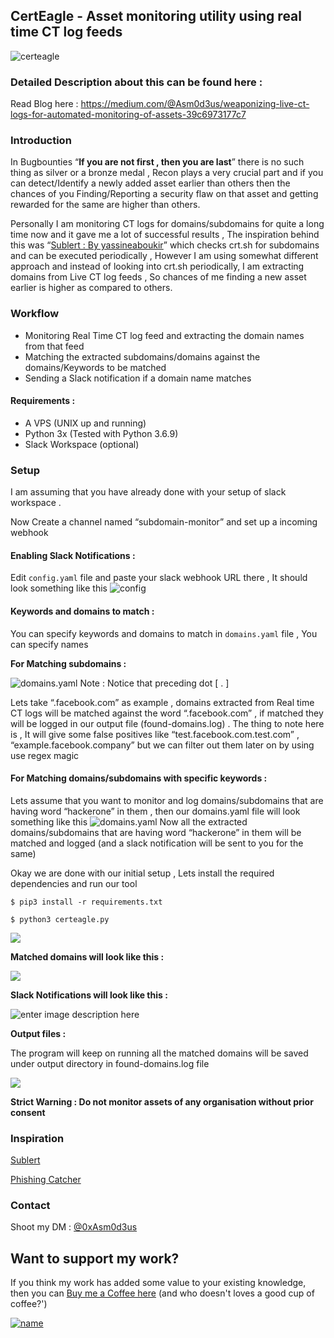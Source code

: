 ## CertEagle - Asset monitoring utility using real time CT log feeds
![certeagle](https://raw.githubusercontent.com/devanshbatham/CertEagle/master/static/logo.PNG)

### Detailed Description about this can be found here :
Read Blog here : https://medium.com/@Asm0d3us/weaponizing-live-ct-logs-for-automated-monitoring-of-assets-39c6973177c7

### Introduction
In Bugbounties “**If you are not first , then you are last**” there is no such thing as silver or a bronze medal , Recon plays a very crucial part and if you can detect/Identify a newly added asset earlier than others then the chances of you Finding/Reporting a security flaw on that asset and getting rewarded for the same are higher than others.

Personally I am monitoring CT logs for domains/subdomains for quite a long time now and it gave me a lot of successful results , The inspiration behind this was “[Sublert : By yassineaboukir](https://github.com/yassineaboukir/sublert/)” which checks crt.sh for subdomains and can be executed periodically , However I am using somewhat different approach and instead of looking into crt.sh periodically, I am extracting domains from Live CT log feeds , So chances of me finding a new asset earlier is higher as compared to others.

### Workflow 
 -  Monitoring Real Time CT log feed and extracting the domain names from that feed
-   Matching the extracted subdomains/domains against the domains/Keywords to be matched
-   Sending a Slack notification if a domain name matches

#### Requirements :

-   A VPS (UNIX up and running)
-   Python 3x (Tested with Python 3.6.9)
-   Slack Workspace (optional)

### Setup 
I am assuming that you have already done with your setup of slack workspace .

Now Create a channel named “subdomain-monitor” and set up a incoming webhook

#### Enabling Slack Notifications :

Edit `config.yaml` file and paste your slack webhook URL there , It should look something like this
![config](https://raw.githubusercontent.com/devanshbatham/CertEagle/master/static/config.png)

#### Keywords and domains to match :

You can specify keywords and domains to match in `domains.yaml` file , You can specify names

**For Matching subdomains :**

![domains.yaml](https://raw.githubusercontent.com/devanshbatham/CertEagle/master/static/domains.png)
Note : Notice that preceding dot [ . ]

Lets take “.facebook.com” as example , domains extracted from Real time CT logs will be matched against the word “.facebook.com” , if matched they will be logged in our output file (found-domains.log) . The thing to note here is , It will give some false positives like “test.facebook.com.test.com” , “example.facebook.company” but we can filter out them later on by using use regex magic

#### For Matching domains/subdomains with specific keywords :

Lets assume that you want to monitor and log domains/subdomains that are having word “hackerone” in them , then our domains.yaml file will look something like this
![domains.yaml](https://raw.githubusercontent.com/devanshbatham/CertEagle/master/static/keyword.png)
Now all the extracted domains/subdomains that are having word “hackerone” in them will be matched and logged (and a slack notification will be sent to you for the same)

Okay we are done with our initial setup , Lets install the required dependencies and run our tool

`$ pip3 install -r requirements.txt`

`$ python3 certeagle.py`

![](https://raw.githubusercontent.com/devanshbatham/CertEagle/master/static/start.png)

**Matched domains will look like this :**

![](https://raw.githubusercontent.com/devanshbatham/CertEagle/master/static/output.png)

**Slack Notifications will look like this :**

![enter image description here](https://raw.githubusercontent.com/devanshbatham/CertEagle/master/static/slack.png)


**Output files :**

The program will keep on running all the matched domains will be saved under output directory in found-domains.log file

![](https://raw.githubusercontent.com/devanshbatham/CertEagle/master/static/found-domains.png)

**Strict Warning : Do not monitor assets of any organisation without prior consent**

### Inspiration 

[Sublert](https://github.com/yassineaboukir/sublert/) 

[Phishing Catcher](https://github.com/x0rz/phishing_catcher)

### Contact

Shoot my DM : [@0xAsm0d3us](https://twitter.com/0xAsm0d3us)

## __Want to support my work?__
If you think my work has added some value to your existing knowledge, then you can [Buy me a Coffee here](https://www.buymeacoffee.com/Asm0d3us) (and who doesn't loves a good cup of coffee?')


[![name](https://img.buymeacoffee.com/api/?url=aHR0cHM6Ly9jZG4uYnV5bWVhY29mZmVlLmNvbS91cGxvYWRzL3Byb2ZpbGVfcGljdHVyZXMvMjAyMS8wOS8wMGU4ZGJjODc0NzI0MmRjYTJmNGJkMmMzMzQ1ODUzZC5wbmdAMzAwd18wZS53ZWJw&creator=Asm0d3us&is_creating=creating%20educational%20cybersecurity%20related%20content.&design_code=1&design_color=%235F7FFF&slug=Asm0d3us)](https://www.buymeacoffee.com/Asm0d3us)
